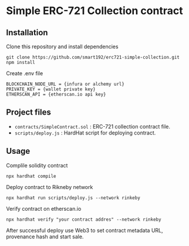 # Simple ERC-721 Collection contract
## Installation
Clone this repository and install dependencies

    git clone https://github.com/smart192/erc721-simple-collection.git
    npm install

Create .env file
    
    BLOCKCHAIN_NODE_URL = {infura or alchemy url}
    PRIVATE_KEY = {wallet private key}
    ETHERSCAN_API = {etherscan.io api key}  

## Project files

  * `contracts/SimpleContract.sol`
    : ERC-721 collection contract file. 
  * `scripts/deploy.js`
    : HardHat script for deploying contract.

## Usage

Complile solidity contract 

    npx hardhat compile

Deploy contract to Rikneby network

    npx hardhat run scripts/deploy.js --network rinkeby

Verify contract on etherscan.io

    npx hardhat verify "your contract addres" --network rinkeby    
    
After successful deploy use Web3 to set contract metadata URL, provenance hash and start sale.
